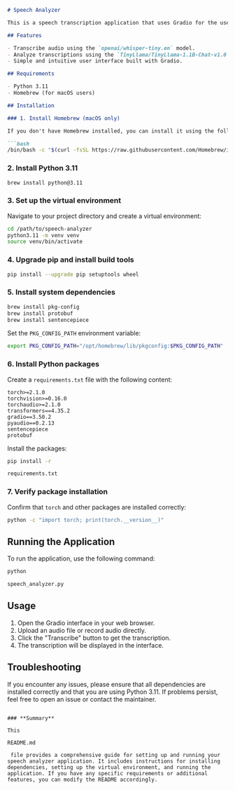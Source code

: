 ```markdown
# Speech Analyzer

This is a speech transcription application that uses Gradio for the user interface and Hugging Face's Transformers library for speech-to-text and text analysis.

## Features

- Transcribe audio using the `openai/whisper-tiny.en` model.
- Analyze transcriptions using the `TinyLlama/TinyLlama-1.1B-Chat-v1.0` model.
- Simple and intuitive user interface built with Gradio.

## Requirements

- Python 3.11
- Homebrew (for macOS users)

## Installation

### 1. Install Homebrew (macOS only)

If you don't have Homebrew installed, you can install it using the following command:

```bash
/bin/bash -c "$(curl -fsSL https://raw.githubusercontent.com/Homebrew/install/HEAD/install.sh)"
```

### 2. Install Python 3.11

```bash
brew install python@3.11
```

### 3. Set up the virtual environment

Navigate to your project directory and create a virtual environment:

```bash
cd /path/to/speech-analyzer
python3.11 -m venv venv
source venv/bin/activate
```

### 4. Upgrade pip and install build tools

```bash
pip install --upgrade pip setuptools wheel
```

### 5. Install system dependencies

```bash
brew install pkg-config
brew install protobuf
brew install sentencepiece
```

Set the `PKG_CONFIG_PATH` environment variable:

```bash
export PKG_CONFIG_PATH="/opt/homebrew/lib/pkgconfig:$PKG_CONFIG_PATH"
```

### 6. Install Python packages

Create a `requirements.txt` file with the following content:

```text
torch>=2.1.0
torchvision>=0.16.0
torchaudio>=2.1.0
transformers==4.35.2
gradio==3.50.2
pyaudio==0.2.13
sentencepiece
protobuf
```

Install the packages:

```bash
pip install -r 

requirements.txt


```

### 7. Verify package installation

Confirm that `torch` and other packages are installed correctly:

```bash
python -c "import torch; print(torch.__version__)"
```

## Running the Application

To run the application, use the following command:

```bash
python 

speech_analyzer.py


```

## Usage

1. Open the Gradio interface in your web browser.
2. Upload an audio file or record audio directly.
3. Click the "Transcribe" button to get the transcription.
4. The transcription will be displayed in the interface.

## Troubleshooting

If you encounter any issues, please ensure that all dependencies are installed correctly and that you are using Python 3.11. If problems persist, feel free to open an issue or contact the maintainer.


```

### **Summary**

This 

README.md

 file provides a comprehensive guide for setting up and running your speech analyzer application. It includes instructions for installing dependencies, setting up the virtual environment, and running the application. If you have any specific requirements or additional features, you can modify the README accordingly.
